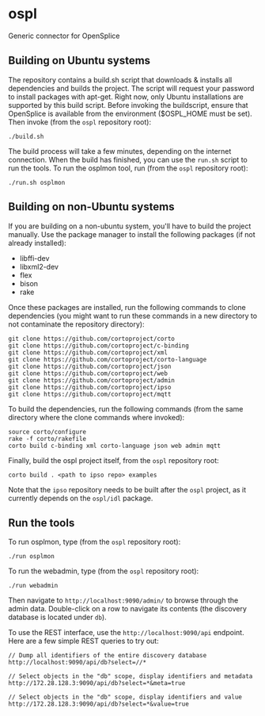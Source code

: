 # ospl
Generic connector for OpenSplice 

## Building on Ubuntu systems
The repository contains a build.sh script that downloads & installs all dependencies and builds the project. The script will request  your password to install packages with apt-get. Right now, only Ubuntu installations are supported by this build script. Before invoking the buildscript, ensure that OpenSplice is available from the environment ($OSPL_HOME must be set). Then invoke (from the `ospl` repository root):
```
./build.sh
```
The build process will take a few minutes, depending on the internet connection. When the build has finished, you can use the `run.sh` script to run the tools. To run the osplmon tool, run (from the `ospl` repository root):
```
./run.sh osplmon
```

## Building on non-Ubuntu systems
If you are building on a non-ubuntu system, you'll have to build the project manually. Use the package manager to install the following packages (if not already installed):
 * libffi-dev
 * libxml2-dev
 * flex
 * bison
 * rake
 
Once these packages are installed, run the following commands to clone dependencies (you might want to run these commands in a new directory to not contaminate the repository directory):
```
git clone https://github.com/cortoproject/corto
git clone https://github.com/cortoproject/c-binding
git clone https://github.com/cortoproject/xml
git clone https://github.com/cortoproject/corto-language
git clone https://github.com/cortoproject/json
git clone https://github.com/cortoproject/web
git clone https://github.com/cortoproject/admin
git clone https://github.com/cortoproject/ipso
git clone https://github.com/cortoproject/mqtt
```

To build the dependencies, run the following commands (from the same directory where the clone commands where invoked):
```
source corto/configure
rake -f corto/rakefile
corto build c-binding xml corto-language json web admin mqtt
```

Finally, build the ospl project itself, from the `ospl` repository root:
```
corto build . <path to ipso repo> examples
```
Note that the `ipso` repository needs to be built after the `ospl` project, as it currently depends on the `ospl/idl` package.

## Run the tools
To run osplmon, type (from the `ospl` repository root):
```
./run osplmon
```
To run the webadmin, type (from the `ospl` repository root):
```
./run webadmin
```
Then navigate to `http://localhost:9090/admin/` to browse through the admin data. Double-click on a row to navigate its contents (the discovery database is located under `db`).

To use the REST interface, use the `http://localhost:9090/api` endpoint. Here are a few simple REST queries to try out:
```
// Dump all identifiers of the entire discovery database
http://localhost:9090/api/db?select=//*

// Select objects in the "db" scope, display identifiers and metadata
http://172.28.128.3:9090/api/db?select=*&meta=true

// Select objects in the "db" scope, display identifiers and value
http://172.28.128.3:9090/api/db?select=*&value=true
```
